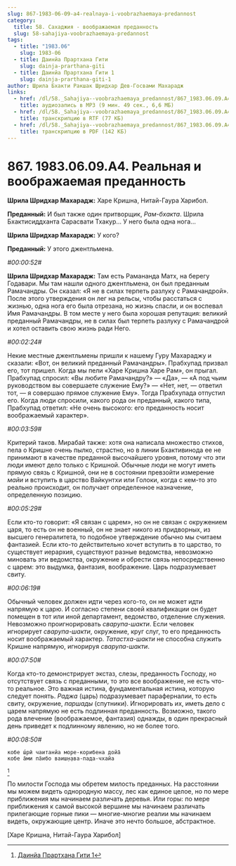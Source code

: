 ```yaml
---
slug: 867-1983-06-09-a4-realnaya-i-voobrazhaemaya-predannost
category:
  title: 58. Сахаджия - воображаемая преданность
  slug: 58-sahajiya-voobrazhaemaya-predannost
tags:
  - title: "1983.06"
    slug: 1983-06
  - title: Даинйа Прартхана Гити
    slug: dainja-prarthana-giti
  - title: Даинйа Прартхана Гити 1
    slug: dainja-prarthana-giti-1
author: Шрила Бхакти Ракшак Шридхар Дев-Госвами Махарадж
links:
  - href: /dl/58._Sahajiya--voobrazhaemaya_predannost/867_1983.06.09.A4_SridharMj_Realnaya_i_voobrajaemaya_Predannost.mp3
    title: аудиозапись в MP3 (9 мин. 49 сек., 6,6 МБ)
  - href: /dl/58._Sahajiya--voobrazhaemaya_predannost/867_1983.06.09.A4_SridharMj_Realnaya_i_voobrajaemaya_Predannost.rtf
    title: транскрипцию в RTF (77 КБ)
  - href: /dl/58._Sahajiya--voobrazhaemaya_predannost/867_1983.06.09.A4_SridharMj_Realnaya_i_voobrajaemaya_Predannost.pdf
    title: транскрипцию в PDF (142 КБ)
---
```


# 867. 1983.06.09.A4. Реальная и воображаемая преданность

**Шрила Шридхар Махарадж:** Харе Кришна, Нитай-Гаура Харибол.

**Преданный:** И был также один притворщик, *Рам-бхакта*. Шрила Бхактисиддханта Сарасвати Тхакур… У него была одна нога…

**Шрила Шридхар Махарадж:** У кого?

**Преданный:** У этого джентльмена.

*#00:00:52#*

**Шрила Шридхар Махарадж:** Там есть Рамананда Матх, на берегу Годавари. Мы там нашли одного джентльмена, он был преданным Рамачандры. Он сказал: «Я не в силах терпеть разлуку с Рамачандрой». После этого утверждения он лег на рельсы, чтобы расстаться с жизнью, одна нога его была отрезана, но жизнь спасли, и он воспевал Имя Рамачандры. В том месте у него была хорошая репутация: великий преданный Рамачандры, не в силах был терпеть разлуку с Рамачандрой и хотел оставить свою жизнь ради Него.

*#00:02:24#*

Некие местные джентльмены пришли к нашему Гуру Махараджу и сказали: «Вот, он великий преданный Рамачандры». Прабхупад призвал его, тот пришел. Когда мы пели «Харе Кришна Харе Рам», он прыгал. Прабхупад спросил: «Вы любите Рамачандру?» — «Да», — «А под чьим руководством вы совершаете служение Ему?» — «Нет, нет, — ответил тот, — я совершаю прямое служение Ему». Тогда Прабхупада отпустил его. Когда люди спросили, какого рода он преданный, какого типа, Прабхупад ответил: «Не очень высокого: его преданность носит воображаемый характер».

*#00:03:59#*

Критерий таков. Мирабай также: хотя она написала множество стихов, пела о Кришне очень пылко, страстно, но в линии Бхактивинода ее не принимают в качестве преданной высочайшего уровня, потому что эти люди имеют дело только с Кришной. Обычные люди не могут иметь прямую связь с Кришной, они не в состоянии превзойти измерение *майи* и вступить в царство Вайкунтхи или Голоки, когда с кем-то это реально происходит, он получает определенное назначение, определенную позицию.

*#00:05:29#*

Если кто-то говорит: «Я связан с царем», но он не связан с окружением царя, то есть он не военный, он не знает никого из придворных, из высшего генералитета, то подобное утверждение обычно мы считаем фантазией. Если кто-то действительно хочет вступить в то царство, то существует иерархия, существуют разные ведомства, невозможно миновать эти ведомства, окружение и обрести связь непосредственно с царем: это выдумка, фантазия, воображение. Царь подразумевает свиту.

*#00:06:19#*

Обычный человек должен идти через кого-то, он не может идти напрямую к царю. И согласно степени своей квалификации он будет помещен в тот или иной департамент, ведомство, отделение служения. Невозможно проигнорировать *сварупа-шакти*. Если человек игнорирует *сварупа-шакти*, окружение, круг слуг, то его преданность носит воображаемый характер. *Татастха-шакти* не способна служить Кришне напрямую, игнорируя *сварупа-шакти*.

*#00:07:50#*

Когда кто-то демонстрирует экстаз, слезы, преданность Господу, но отсутствует связь с преданными, то это все воображение, не есть что-то реальное. Это важная истина, фундаментальная истина, которую следует понять. *Раджа* (царь) подразумевает параферналии, то есть свиту, окружение, *паршады* (спутники). Игнорировать их, иметь дело с царем напрямую не есть подлинная преданность. Возможно, такого рода влечение (воображаемое, фантазия) однажды, в один прекрасный день приведет к подлинному явлению, но не более того.

*#00:08:50#*

    кобе ш́рӣ чаитанйа море-корибена дойа̄
    кобе а̄ми па̄ибо ваиш̣н̣ава-пада-чхайа
[^_ftn1]

По милости Господа мы обретем милость преданных. На расстоянии мы можем видеть однородную массу, лес как единое целое, но по мере приближения мы начинаем различать деревья. Или горы: по мере приближения к самой высокой вершине мы начинаем различать прилегающие горные пики — многие-многие реалии мы начинаем видеть, окружающие центр. Иначе это нечто большое, абстрактное.

[Харе Кришна, Нитай-Гаура Харибол]



[^_ftn1]: [Даинйа Прартхана Гити 1](../notes/dainja-prarthana-giti/dainja-prarthana-giti-1.md)

